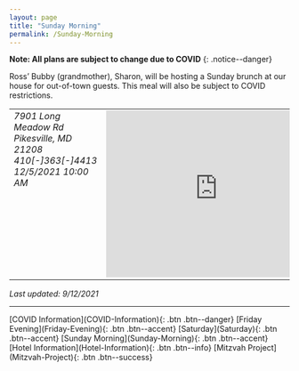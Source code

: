```yaml
---
layout: page
title: "Sunday Morning"
permalink: /Sunday-Morning
---
```


**Note: All plans are subject to change due to COVID**
{: .notice--danger}

Ross’ Bubby (grandmother), Sharon, will be hosting a Sunday brunch at our house for out-of-town guests.  This meal will also be subject to COVID restrictions.

<table>
<tr /><tr style="vertical-align: top" >
  <td style="vertical-align: top" ><address>7901 Long Meadow Rd <br />  Pikesville, MD 21208 <br /> 410[-]363[-]4413 <br /> 12/5/2021 10:00 AM</address></td>
  <td style="vertical-align: top" ><iframe src="https://www.google.com/maps/embed?pb=!1m18!1m12!1m3!1d3083.861314542862!2d-76.7193443485591!3d39.3820157793982!2m3!1f0!2f0!3f0!3m2!1i1024!2i768!4f13.1!3m3!1m2!1s0x89c810a75cf4ff2b%3A0xffe7e72b8a77a8a0!2s7901%20Long%20Meadow%20Rd%2C%20Pikesville%2C%20MD%2021208!5e0!3m2!1sen!2sus!4v1631471188034!5m2!1sen!2sus" width="400" height="300" style="border:0;" allowfullscreen="" loading="lazy"></iframe></td>
</tr>
</table>


*Last updated: 9/12/2021*

<hr />
[COVID Information](COVID-Information){: .btn .btn--danger}
[Friday Evening](Friday-Evening){: .btn .btn--accent} 
[Saturday](Saturday){: .btn .btn--accent}
[Sunday Morning](Sunday-Morning){: .btn .btn--accent} 
[Hotel Information](Hotel-Information){: .btn .btn--info}
[Mitzvah Project](Mitzvah-Project){: .btn .btn--success}
